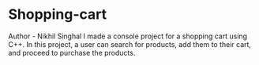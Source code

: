 # Shopping-cart
Author - Nikhil Singhal
I made a console project for a shopping cart using C++. In this project, a user can search for products, add them to their cart, and proceed to purchase the products.
